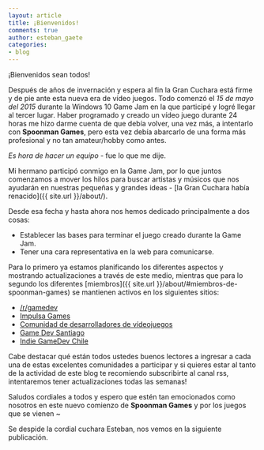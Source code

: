 ```yaml
---
layout: article
title: ¡Bienvenidos!
comments: true
author: esteban_gaete
categories:
- blog
---
```


¡Bienvenidos sean todos!

Después de años de invernación y espera al fin la Gran Cuchara está firme y de 
pie ante esta nueva era de vídeo juegos. Todo comenzó el *15 de mayo del 2015*
durante la Windows 10 Game Jam en la que participé y logré llegar al tercer 
lugar. Haber programado y creado un vídeo juego durante 24 horas me hizo darme 
cuenta de que debía volver, una vez más, a intentarlo con **Spoonman Games**, 
pero esta vez debía abarcarlo de una forma más profesional y no tan 
amateur/hobby como antes.

*Es hora de hacer un equipo* - fue lo que me dije.

Mi hermano participó conmigo en la Game Jam, por lo que juntos comenzamos a 
mover los hilos para buscar artistas y músicos que nos ayudarán en nuestras 
pequeñas y grandes ideas - [la Gran Cuchara había renacido]({{ site.url }}/about/).

Desde esa fecha y hasta ahora nos hemos dedicado principalmente a dos cosas:

* Establecer las bases para terminar el juego creado durante la Game Jam.
* Tener una cara representativa en la web para comunicarse.

Para lo primero ya estamos planificando los diferentes aspectos y mostrando 
actualizaciones a través de este medio, mientras que para lo segundo los 
diferentes [miembros]({{ site.url }}/about/#miembros-de-spoonman-games) se mantienen activos en los siguientes sitios:

* <a href="http://www.reddit.com/r/gamedev/"><span class="fa fa-reddit"></span> /r/gamedev</a>
* <a href="http://www.impulsagames.com/foro/"><span class="fa fa-rocket"></span> Impulsa Games</a>
* <a href="https://www.facebook.com/groups/comunidad.duval/"><span class="fa fa-facebook"></span> Comunidad de desarrolladores de vídeojuegos</a>
* <a href="https://www.facebook.com/groups/GameDevSantiago/"><span class="fa fa-facebook"></span> Game Dev Santiago</a>
* <a href="https://www.facebook.com/groups/indiegamedevchile/"><span class="fa fa-facebook"></span> Indie GameDev Chile</a>

Cabe destacar qué están todos ustedes buenos lectores a ingresar a cada una de 
estas excelentes comunidades a participar <i class="fa fa-smile-o"></i> y si 
quieres estar al tanto de la actividad de este blog te recomiendo subscribirte 
al canal rss, intentaremos tener actualizaciones todas las semanas!

Saludos cordiales a todos y espero que estén tan emocionados como nosotros en 
este nuevo comienzo de **Spoonman Games** y por los juegos que se vienen ~

Se despide la cordial cuchara Esteban, nos vemos en la siguiente publicación.